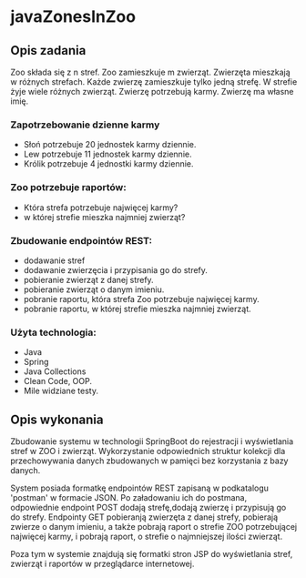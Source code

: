 # javaZonesInZoo

## Opis zadania

Zoo składa się z n stref. Zoo zamieszkuje m zwierząt. Zwierzęta mieszkają w różnych strefach. Każde zwierzę zamieszkuje tylko jedną strefę. W strefie żyje wiele różnych zwierząt. Zwierzę potrzebują karmy. Zwierzę ma własne imię.

### Zapotrzebowanie dzienne karmy
* Słoń potrzebuje 20 jednostek karmy dziennie.
* Lew potrzebuje 11 jednostek karmy dziennie.
* Królik potrzebuje 4 jednostki karmy dziennie.

### Zoo potrzebuje raportów:
* Która strefa potrzebuje najwięcej karmy?
* w której strefie mieszka najmniej zwierząt?

### Zbudowanie endpointów REST:
- dodawanie stref
- dodawanie zwierzęcia i przypisania go do strefy.
- pobieranie zwierząt z danej strefy.
- pobieranie zwierząt o danym imieniu.
- pobranie raportu, która strefa Zoo potrzebuje najwięcej karmy.
- pobranie raportu, w której strefie mieszka najmniej zwierząt.

### Użyta technologia:

- Java
- Spring
- Java Collections
- Clean Code, OOP.
- Mile widziane testy.

## Opis wykonania

Zbudowanie systemu w technologii SpringBoot do rejestracji i wyświetlania stref w ZOO i zwierząt.
Wykorzystanie odpowiednich struktur kolekcji dla przechowywania danych zbudowanych w pamięci bez korzystania z bazy danych.

System posiada formatkę endpointów REST zapisaną w podkatalogu 'postman' w formacie JSON.
Po załadowaniu ich do postmana, odpowiednie endpoint POST dodają strefę,dodają zwierzę i przypisują go do strefy.
Endpointy GET pobieranją zwierzęta z danej strefy, pobierają zwierze o danym imieniu,
a także pobrają raport o strefie ZOO potrzebującej najwięcej karmy,
i pobrają raport, o strefie o najmniejszej ilości zwierząt.

Poza tym w systemie znajdują się formatki stron JSP do wyświetlania stref, zwierząt i raportów w przeglądarce internetowej.